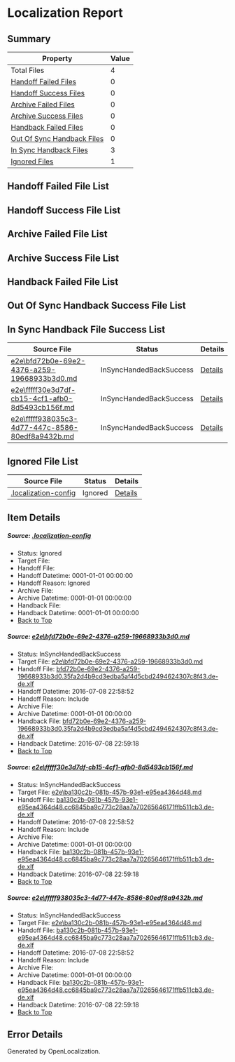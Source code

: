 # <a name='report-top'></a> Localization Report

## Summary
 Property | Value 
 -------- | ----- 
 Total Files | 4
[ Handoff Failed Files ](#handoff-failed-list)| 0
[ Handoff Success Files ](#handoff-success-list)| 0
[ Archive Failed Files ](#archive-failed-list)| 0
[ Archive Success Files ](#archive-success-list)| 0
[ Handback Failed Files ](#handback-failed-list)| 0
[ Out Of Sync Handback Files ](#outofsync-handback-success-list)| 0
[ In Sync Handback Files ](#insync-handback-success-list)| 3
[ Ignored Files ](#ignored-list)| 1

## <a name='handoff-failed-list'></a> Handoff Failed File List

## <a name='handoff-success-list'></a> Handoff Success File List

## <a name='archive-failed-list'></a> Archive Failed File List

## <a name='archive-success-list'></a> Archive Success File List

## <a name='handback-failed-list'></a> Handback Failed File List

## <a name='outofsync-handback-success-list'></a> Out Of Sync Handback Success File List

## <a name='insync-handback-success-list'></a> In Sync Handback File Success List
 Source File | Status | Details 
 ----------- | ------ | ------- 
 [e2e\bfd72b0e-69e2-4376-a259-19668933b3d0.md](https://github.com/OpenLocalizationTestOrg/oltest/blob/d1778e7ccf86bf5c371a0dfd21bdd783a47facb2/e2e/bfd72b0e-69e2-4376-a259-19668933b3d0.md) | InSyncHandedBackSuccess | [Details](#10b9d47bdd8bcee0d5f0f02aee947b1c1b5aeb7a1)
 [e2e\fffff30e3d7df-cb15-4cf1-afb0-8d5493cb156f.md](https://github.com/OpenLocalizationTestOrg/oltest/blob/f5fc62130b9ad308cd51aa9128e9c79d6be097d2/e2e/fffff30e3d7df-cb15-4cf1-afb0-8d5493cb156f.md) | InSyncHandedBackSuccess | [Details](#13626a9d44bf920cb9f720a46ef93cde98dea4432)
 [e2e\fffff938035c3-4d77-447c-8586-80edf8a9432b.md](https://github.com/OpenLocalizationTestOrg/oltest/blob/f5fc62130b9ad308cd51aa9128e9c79d6be097d2/e2e/fffff938035c3-4d77-447c-8586-80edf8a9432b.md) | InSyncHandedBackSuccess | [Details](#13626a9d44bf920cb9f720a46ef93cde98dea4433)

## <a name='ignored-list'></a> Ignored File List
 Source File | Status | Details 
 ----------- | ------ | ------- 
 [.localization-config](https://github.com/OpenLocalizationTestOrg/oltest/blob/f5fc62130b9ad308cd51aa9128e9c79d6be097d2/.localization-config) | Ignored | [Details](#3d4f252ac210baf56311d7e97dcc2db10974dbd20)

## Item Details
##### <a name='3d4f252ac210baf56311d7e97dcc2db10974dbd20'></a> Source: [.localization-config](https://github.com/OpenLocalizationTestOrg/oltest/blob/f5fc62130b9ad308cd51aa9128e9c79d6be097d2/.localization-config)
* Status: Ignored
* Target File: 
* Handoff File: 
* Handoff Datetime: 0001-01-01 00:00:00
* Handoff Reason: Ignored
* Archive File: 
* Archive Datetime: 0001-01-01 00:00:00
* Handback File: 
* Handback Datetime: 0001-01-01 00:00:00
* [Back to Top](#report-top)

##### <a name='10b9d47bdd8bcee0d5f0f02aee947b1c1b5aeb7a1'></a> Source: [e2e\bfd72b0e-69e2-4376-a259-19668933b3d0.md](https://github.com/OpenLocalizationTestOrg/oltest/blob/d1778e7ccf86bf5c371a0dfd21bdd783a47facb2/e2e/bfd72b0e-69e2-4376-a259-19668933b3d0.md)
* Status: InSyncHandedBackSuccess
* Target File: [e2e\bfd72b0e-69e2-4376-a259-19668933b3d0.md](https://github.com/OpenLocalizationTestOrg/oltest-dede-fly/blob/e3e736c6f4addd23c73cfc53212d6db7dd879db8/e2e/bfd72b0e-69e2-4376-a259-19668933b3d0.md)
* Handoff File: [bfd72b0e-69e2-4376-a259-19668933b3d0.35fa2d4b9cd3edba5af4d5cbd2494624307c8f43.de-de.xlf](https://github.com/OpenLocalizationTestOrg/olhandoff-e2e/blob/07be9c4389a5c7d8ccfb525de54e9147d96472ad/ol-handoff/OpenLocalizationTestOrg/oltest-dede-fly/ci/ht/bfd72b0e-69e2-4376-a259-19668933b3d0.35fa2d4b9cd3edba5af4d5cbd2494624307c8f43.de-de.xlf)
* Handoff Datetime: 2016-07-08 22:58:52
* Handoff Reason: Include
* Archive File: 
* Archive Datetime: 0001-01-01 00:00:00
* Handback File: [bfd72b0e-69e2-4376-a259-19668933b3d0.35fa2d4b9cd3edba5af4d5cbd2494624307c8f43.de-de.xlf](https://github.com/OpenLocalizationTestOrg/olhandback-e2e/blob/dbdd28891fd366c9bf20ea705ca18bd1a7e93fca/ol-handback/OpenLocalizationTestOrg/oltest-dede-fly/ci/ht/bfd72b0e-69e2-4376-a259-19668933b3d0.35fa2d4b9cd3edba5af4d5cbd2494624307c8f43.de-de.xlf)
* Handback Datetime: 2016-07-08 22:59:18
* [Back to Top](#report-top)

##### <a name='13626a9d44bf920cb9f720a46ef93cde98dea4432'></a> Source: [e2e\fffff30e3d7df-cb15-4cf1-afb0-8d5493cb156f.md](https://github.com/OpenLocalizationTestOrg/oltest/blob/f5fc62130b9ad308cd51aa9128e9c79d6be097d2/e2e/fffff30e3d7df-cb15-4cf1-afb0-8d5493cb156f.md)
* Status: InSyncHandedBackSuccess
* Target File: [e2e\ba130c2b-081b-457b-93e1-e95ea4364d48.md](https://github.com/OpenLocalizationTestOrg/oltest-dede-fly/blob/e3e736c6f4addd23c73cfc53212d6db7dd879db8/e2e/ba130c2b-081b-457b-93e1-e95ea4364d48.md)
* Handoff File: [ba130c2b-081b-457b-93e1-e95ea4364d48.cc6845ba9c773c28aa7a70265646171ffb511cb3.de-de.xlf](https://github.com/OpenLocalizationTestOrg/olhandoff-e2e/blob/07be9c4389a5c7d8ccfb525de54e9147d96472ad/ol-handoff/OpenLocalizationTestOrg/oltest-dede-fly/ci/ht/ba130c2b-081b-457b-93e1-e95ea4364d48.cc6845ba9c773c28aa7a70265646171ffb511cb3.de-de.xlf)
* Handoff Datetime: 2016-07-08 22:58:52
* Handoff Reason: Include
* Archive File: 
* Archive Datetime: 0001-01-01 00:00:00
* Handback File: [ba130c2b-081b-457b-93e1-e95ea4364d48.cc6845ba9c773c28aa7a70265646171ffb511cb3.de-de.xlf](https://github.com/OpenLocalizationTestOrg/olhandback-e2e/blob/dbdd28891fd366c9bf20ea705ca18bd1a7e93fca/ol-handback/OpenLocalizationTestOrg/oltest-dede-fly/ci/ht/ba130c2b-081b-457b-93e1-e95ea4364d48.cc6845ba9c773c28aa7a70265646171ffb511cb3.de-de.xlf)
* Handback Datetime: 2016-07-08 22:59:18
* [Back to Top](#report-top)

##### <a name='13626a9d44bf920cb9f720a46ef93cde98dea4433'></a> Source: [e2e\fffff938035c3-4d77-447c-8586-80edf8a9432b.md](https://github.com/OpenLocalizationTestOrg/oltest/blob/f5fc62130b9ad308cd51aa9128e9c79d6be097d2/e2e/fffff938035c3-4d77-447c-8586-80edf8a9432b.md)
* Status: InSyncHandedBackSuccess
* Target File: [e2e\ba130c2b-081b-457b-93e1-e95ea4364d48.md](https://github.com/OpenLocalizationTestOrg/oltest-dede-fly/blob/e3e736c6f4addd23c73cfc53212d6db7dd879db8/e2e/ba130c2b-081b-457b-93e1-e95ea4364d48.md)
* Handoff File: [ba130c2b-081b-457b-93e1-e95ea4364d48.cc6845ba9c773c28aa7a70265646171ffb511cb3.de-de.xlf](https://github.com/OpenLocalizationTestOrg/olhandoff-e2e/blob/07be9c4389a5c7d8ccfb525de54e9147d96472ad/ol-handoff/OpenLocalizationTestOrg/oltest-dede-fly/ci/ht/ba130c2b-081b-457b-93e1-e95ea4364d48.cc6845ba9c773c28aa7a70265646171ffb511cb3.de-de.xlf)
* Handoff Datetime: 2016-07-08 22:58:52
* Handoff Reason: Include
* Archive File: 
* Archive Datetime: 0001-01-01 00:00:00
* Handback File: [ba130c2b-081b-457b-93e1-e95ea4364d48.cc6845ba9c773c28aa7a70265646171ffb511cb3.de-de.xlf](https://github.com/OpenLocalizationTestOrg/olhandback-e2e/blob/dbdd28891fd366c9bf20ea705ca18bd1a7e93fca/ol-handback/OpenLocalizationTestOrg/oltest-dede-fly/ci/ht/ba130c2b-081b-457b-93e1-e95ea4364d48.cc6845ba9c773c28aa7a70265646171ffb511cb3.de-de.xlf)
* Handback Datetime: 2016-07-08 22:59:18
* [Back to Top](#report-top)


## Error Details

Generated by OpenLocalization.
